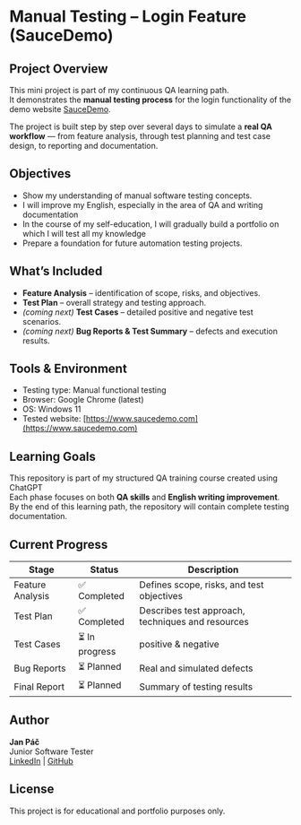 # Manual Testing – Login Feature (SauceDemo)

## Project Overview
This mini project is part of my continuous QA learning path.  
It demonstrates the **manual testing process** for the login functionality of the demo website [SauceDemo](https://www.saucedemo.com).

The project is built step by step over several days to simulate a **real QA workflow** —  from feature analysis, through test planning and test case design, to reporting and documentation.


## Objectives
- Show my understanding of manual software testing concepts.  
- I will improve my English, especially in the area of ​​QA and writing documentation 
- In the course of my self-education, I will gradually build a portfolio on which I will test all my knowledge  
- Prepare a foundation for future automation testing projects.


## What’s Included
- **Feature Analysis** – identification of scope, risks, and objectives.  
- **Test Plan** – overall strategy and testing approach.  
- *(coming next)* **Test Cases** – detailed positive and negative test scenarios.  
- *(coming next)* **Bug Reports & Test Summary** – defects and execution results.


## Tools & Environment
- Testing type: Manual functional testing  
- Browser: Google Chrome (latest)  
- OS: Windows 11  
- Tested website: [https://www.saucedemo.com](https://www.saucedemo.com)


## Learning Goals
This repository is part of my structured QA training course created using ChatGPT  
Each phase focuses on both **QA skills** and **English writing improvement**.  
By the end of this learning path, the repository will contain complete testing documentation.


## Current Progress
| Stage | Status | Description |
|--------|---------|-------------|
| Feature Analysis | ✅ Completed | Defines scope, risks, and test objectives |
| Test Plan | ✅ Completed | Describes test approach, techniques and resources |
| Test Cases | ⏳ In progress | positive & negative |
| Bug Reports | ⏳ Planned | Real and simulated defects |
| Final Report | ⏳ Planned | Summary of testing results |


## Author
**Jan Páč**  
Junior Software Tester  
[LinkedIn](https://www.linkedin.com/in/janpac) | [GitHub](https://github.com/CzJanPac)


## License
This project is for educational and portfolio purposes only.
